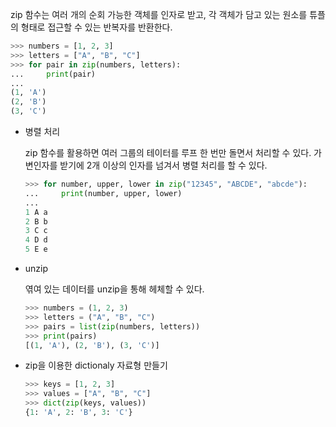 zip 함수는 여러 개의 순회 가능한 객체를 인자로 받고, 각 객체가 담고 있는 원소를 튜플의 형태로 접근할 수 있는 반복자를 반환한다.

```python
>>> numbers = [1, 2, 3]
>>> letters = ["A", "B", "C"]
>>> for pair in zip(numbers, letters):
...     print(pair)
...
(1, 'A')
(2, 'B')
(3, 'C')
```

* 병렬 처리

    zip 함수를 활용하면 여러 그룹의 테이터를 루프 한 번만 돌면서 처리할 수 있다. 가변인자를 받기에 2개 이상의 인자를 넘겨서 병렬 처리를 할 수 있다.

    ```python
    >>> for number, upper, lower in zip("12345", "ABCDE", "abcde"):
    ...     print(number, upper, lower)
    ...
    1 A a
    2 B b
    3 C c
    4 D d
    5 E e
    ```

* unzip

    엮여 있는 데이터를 unzip을 통해 헤체할 수 있다.

    ```python
    >>> numbers = (1, 2, 3)
    >>> letters = ("A", "B", "C")
    >>> pairs = list(zip(numbers, letters))
    >>> print(pairs)
    [(1, 'A'), (2, 'B'), (3, 'C')]
    ```

* zip을 이용한 dictionaly 자료형 만들기

    ```python
    >>> keys = [1, 2, 3]
    >>> values = ["A", "B", "C"]
    >>> dict(zip(keys, values))
    {1: 'A', 2: 'B', 3: 'C'}
    ```